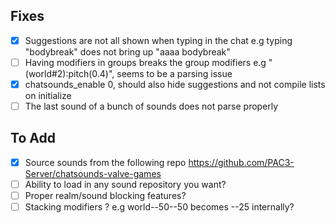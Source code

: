 ## Fixes
- [x] Suggestions are not all shown when typing in the chat e.g typing "bodybreak" does not bring up "aaaa bodybreak"
- [ ] Having modifiers in groups breaks the group modifiers e.g "(world#2):pitch(0.4)", seems to be a parsing issue
- [x] chatsounds_enable 0, should also hide suggestions and not compile lists on initialize
- [ ] The last sound of a bunch of sounds does not parse properly

## To Add
- [x] Source sounds from the following repo https://github.com/PAC3-Server/chatsounds-valve-games
- [ ] Ability to load in any sound repository you want?
- [ ] Proper realm/sound blocking features?
- [ ] Stacking modifiers ? e.g world--50--50 becomes --25 internally?